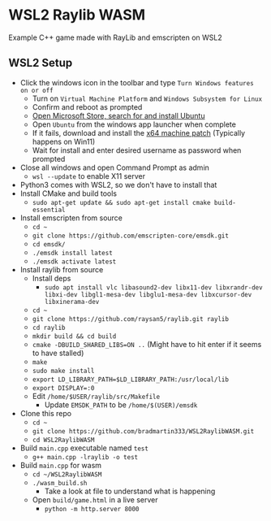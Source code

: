 # WSL2 Raylib WASM
Example C++ game made with RayLib and emscripten on WSL2

## WSL2 Setup
- Click the windows icon in the toolbar and type `Turn Windows features on or off`
    - Turn on `Virtual Machine Platform` and `Windows Subsystem for Linux`
    - Confirm and reboot as prompted
    - [Open Microsoft Store, search for and install Ubuntu](https://www.microsoft.com/store/productid/9PDXGNCFSCZV?ocid=pdpshare)
    - Open `Ubuntu` from the windows app launcher when complete
    - If it fails, download and install the [x64 machine patch](https://wslstorestorage.blob.core.windows.net/wslblob/wsl_update_x64.msi) (Typically happens on Win11)
    - Wait for install and enter desired username as password when prompted
- Close all windows and open Command Prompt as admin
    - `wsl --update` to enable X11 server
- Python3 comes with WSL2, so we don't have to install that
- Install CMake and build tools
    - `sudo apt-get update && sudo apt-get install cmake build-essential`
- Install emscripten from source
    - `cd ~`
    - `git clone https://github.com/emscripten-core/emsdk.git`
    - `cd emsdk/`
    - `./emsdk install latest`
    - `./emsdk activate latest`
- Install raylib from source
    - Install deps
        - `sudo apt install vlc libasound2-dev libx11-dev libxrandr-dev libxi-dev libgl1-mesa-dev libglu1-mesa-dev libxcursor-dev libxinerama-dev`
    - `cd ~`
    - `git clone https://github.com/raysan5/raylib.git raylib`
    - `cd raylib`
    - `mkdir build && cd build`
    - `cmake -DBUILD_SHARED_LIBS=ON ..` (Might have to hit enter if it seems to have stalled)
    - `make`
    - `sudo make install`
    - `export LD_LIBRARY_PATH=$LD_LIBRARY_PATH:/usr/local/lib`
    - `export DISPLAY=:0`
    - Edit `/home/$USER/raylib/src/Makefile`
        - Update `EMSDK_PATH` to be `/home/$(USER)/emsdk`
- Clone this repo
    - `cd ~`
    - `git clone https://github.com/bradmartin333/WSL2RaylibWASM.git`
    - `cd WSL2RaylibWASM`
- Build `main.cpp` executable named `test`
    -  `g++ main.cpp -lraylib -o test`
- Build `main.cpp` for wasm
    - `cd ~/WSL2RaylibWASM`
    - `./wasm_build.sh`
        - Take a look at file to understand what is happening
    - Open `build/game.html` in a live server
        - `python -m http.server 8000`
